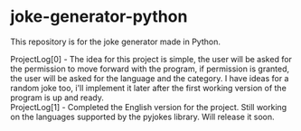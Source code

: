# joke-generator-python
This repository is for the joke generator made in Python.

ProjectLog[0] - The idea for this project is simple, the user will be asked for the permission to move forward with the program, if permission is granted, the user will be asked for the language and the category. I have ideas for a random joke too, i'll implement it later after the first working version of the program is up and ready. </br>
ProjectLog[1] - Completed the English version for the project. Still working on the languages supported by the pyjokes library. Will release it soon.</br>

